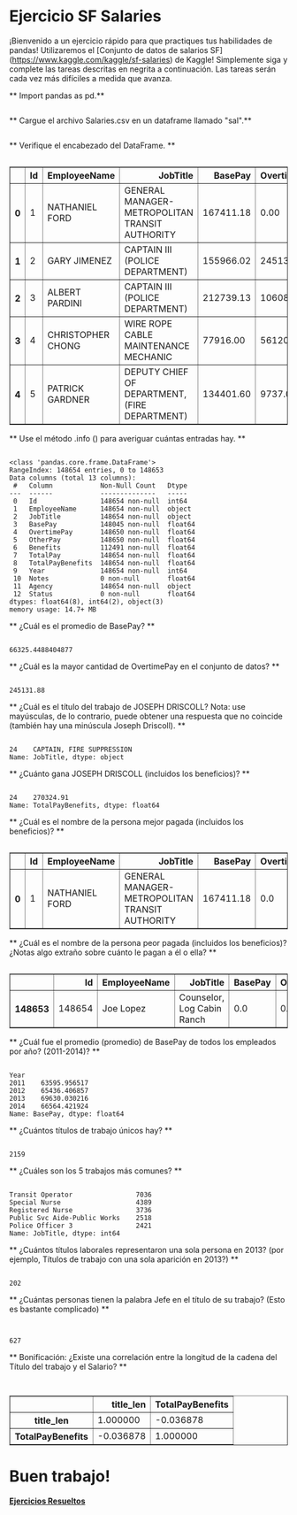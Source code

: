 # Ejercicio SF Salaries

¡Bienvenido a un ejercicio rápido para que practiques tus habilidades de pandas! Utilizaremos el [Conjunto de datos de salarios SF] (https://www.kaggle.com/kaggle/sf-salaries) de Kaggle! Simplemente siga y complete las tareas descritas en negrita a continuación. Las tareas serán cada vez más difíciles a medida que avanza.

** Import pandas as pd.**


```python

```

** Cargue el archivo Salaries.csv en un dataframe llamado "sal".**


```python

```

** Verifique el encabezado del DataFrame. **


```python

```




<div>
<style scoped>
    .dataframe tbody tr th:only-of-type {
        vertical-align: middle;
    }

    .dataframe tbody tr th {
        vertical-align: top;
    }

    .dataframe thead th {
        text-align: right;
    }
</style>
<table border="1" class="dataframe">
  <thead>
    <tr style="text-align: right;">
      <th></th>
      <th>Id</th>
      <th>EmployeeName</th>
      <th>JobTitle</th>
      <th>BasePay</th>
      <th>OvertimePay</th>
      <th>OtherPay</th>
      <th>Benefits</th>
      <th>TotalPay</th>
      <th>TotalPayBenefits</th>
      <th>Year</th>
      <th>Notes</th>
      <th>Agency</th>
      <th>Status</th>
    </tr>
  </thead>
  <tbody>
    <tr>
      <th>0</th>
      <td>1</td>
      <td>NATHANIEL FORD</td>
      <td>GENERAL MANAGER-METROPOLITAN TRANSIT AUTHORITY</td>
      <td>167411.18</td>
      <td>0.00</td>
      <td>400184.25</td>
      <td>NaN</td>
      <td>567595.43</td>
      <td>567595.43</td>
      <td>2011</td>
      <td>NaN</td>
      <td>San Francisco</td>
      <td>NaN</td>
    </tr>
    <tr>
      <th>1</th>
      <td>2</td>
      <td>GARY JIMENEZ</td>
      <td>CAPTAIN III (POLICE DEPARTMENT)</td>
      <td>155966.02</td>
      <td>245131.88</td>
      <td>137811.38</td>
      <td>NaN</td>
      <td>538909.28</td>
      <td>538909.28</td>
      <td>2011</td>
      <td>NaN</td>
      <td>San Francisco</td>
      <td>NaN</td>
    </tr>
    <tr>
      <th>2</th>
      <td>3</td>
      <td>ALBERT PARDINI</td>
      <td>CAPTAIN III (POLICE DEPARTMENT)</td>
      <td>212739.13</td>
      <td>106088.18</td>
      <td>16452.60</td>
      <td>NaN</td>
      <td>335279.91</td>
      <td>335279.91</td>
      <td>2011</td>
      <td>NaN</td>
      <td>San Francisco</td>
      <td>NaN</td>
    </tr>
    <tr>
      <th>3</th>
      <td>4</td>
      <td>CHRISTOPHER CHONG</td>
      <td>WIRE ROPE CABLE MAINTENANCE MECHANIC</td>
      <td>77916.00</td>
      <td>56120.71</td>
      <td>198306.90</td>
      <td>NaN</td>
      <td>332343.61</td>
      <td>332343.61</td>
      <td>2011</td>
      <td>NaN</td>
      <td>San Francisco</td>
      <td>NaN</td>
    </tr>
    <tr>
      <th>4</th>
      <td>5</td>
      <td>PATRICK GARDNER</td>
      <td>DEPUTY CHIEF OF DEPARTMENT,(FIRE DEPARTMENT)</td>
      <td>134401.60</td>
      <td>9737.00</td>
      <td>182234.59</td>
      <td>NaN</td>
      <td>326373.19</td>
      <td>326373.19</td>
      <td>2011</td>
      <td>NaN</td>
      <td>San Francisco</td>
      <td>NaN</td>
    </tr>
  </tbody>
</table>
</div>



** Use el método .info () para averiguar cuántas entradas hay. **


```python

```

    <class 'pandas.core.frame.DataFrame'>
    RangeIndex: 148654 entries, 0 to 148653
    Data columns (total 13 columns):
     #   Column            Non-Null Count   Dtype  
    ---  ------            --------------   -----  
     0   Id                148654 non-null  int64  
     1   EmployeeName      148654 non-null  object 
     2   JobTitle          148654 non-null  object 
     3   BasePay           148045 non-null  float64
     4   OvertimePay       148650 non-null  float64
     5   OtherPay          148650 non-null  float64
     6   Benefits          112491 non-null  float64
     7   TotalPay          148654 non-null  float64
     8   TotalPayBenefits  148654 non-null  float64
     9   Year              148654 non-null  int64  
     10  Notes             0 non-null       float64
     11  Agency            148654 non-null  object 
     12  Status            0 non-null       float64
    dtypes: float64(8), int64(2), object(3)
    memory usage: 14.7+ MB
    

** ¿Cuál es el promedio de BasePay? **


```python

```




    66325.4488404877



** ¿Cuál es la mayor cantidad de OvertimePay en el conjunto de datos? **


```python

```




    245131.88



** ¿Cuál es el título del trabajo de JOSEPH DRISCOLL? Nota: use mayúsculas, de lo contrario, puede obtener una respuesta que no coincide (también hay una minúscula Joseph Driscoll). **


```python

```




    24    CAPTAIN, FIRE SUPPRESSION
    Name: JobTitle, dtype: object



** ¿Cuánto gana JOSEPH DRISCOLL (incluidos los beneficios)? **


```python

```




    24    270324.91
    Name: TotalPayBenefits, dtype: float64



** ¿Cuál es el nombre de la persona mejor pagada (incluidos los beneficios)? **


```python

```




<div>
<style scoped>
    .dataframe tbody tr th:only-of-type {
        vertical-align: middle;
    }

    .dataframe tbody tr th {
        vertical-align: top;
    }

    .dataframe thead th {
        text-align: right;
    }
</style>
<table border="1" class="dataframe">
  <thead>
    <tr style="text-align: right;">
      <th></th>
      <th>Id</th>
      <th>EmployeeName</th>
      <th>JobTitle</th>
      <th>BasePay</th>
      <th>OvertimePay</th>
      <th>OtherPay</th>
      <th>Benefits</th>
      <th>TotalPay</th>
      <th>TotalPayBenefits</th>
      <th>Year</th>
      <th>Notes</th>
      <th>Agency</th>
      <th>Status</th>
    </tr>
  </thead>
  <tbody>
    <tr>
      <th>0</th>
      <td>1</td>
      <td>NATHANIEL FORD</td>
      <td>GENERAL MANAGER-METROPOLITAN TRANSIT AUTHORITY</td>
      <td>167411.18</td>
      <td>0.0</td>
      <td>400184.25</td>
      <td>NaN</td>
      <td>567595.43</td>
      <td>567595.43</td>
      <td>2011</td>
      <td>NaN</td>
      <td>San Francisco</td>
      <td>NaN</td>
    </tr>
  </tbody>
</table>
</div>



** ¿Cuál es el nombre de la persona peor pagada (incluidos los beneficios)? ¿Notas algo extraño sobre cuánto le pagan a él o ella? **


```python


```




<div>
<style scoped>
    .dataframe tbody tr th:only-of-type {
        vertical-align: middle;
    }

    .dataframe tbody tr th {
        vertical-align: top;
    }

    .dataframe thead th {
        text-align: right;
    }
</style>
<table border="1" class="dataframe">
  <thead>
    <tr style="text-align: right;">
      <th></th>
      <th>Id</th>
      <th>EmployeeName</th>
      <th>JobTitle</th>
      <th>BasePay</th>
      <th>OvertimePay</th>
      <th>OtherPay</th>
      <th>Benefits</th>
      <th>TotalPay</th>
      <th>TotalPayBenefits</th>
      <th>Year</th>
      <th>Notes</th>
      <th>Agency</th>
      <th>Status</th>
    </tr>
  </thead>
  <tbody>
    <tr>
      <th>148653</th>
      <td>148654</td>
      <td>Joe Lopez</td>
      <td>Counselor, Log Cabin Ranch</td>
      <td>0.0</td>
      <td>0.0</td>
      <td>-618.13</td>
      <td>0.0</td>
      <td>-618.13</td>
      <td>-618.13</td>
      <td>2014</td>
      <td>NaN</td>
      <td>San Francisco</td>
      <td>NaN</td>
    </tr>
  </tbody>
</table>
</div>



** ¿Cuál fue el promedio (promedio) de BasePay de todos los empleados por año? (2011-2014)? **


```python

```




    Year
    2011    63595.956517
    2012    65436.406857
    2013    69630.030216
    2014    66564.421924
    Name: BasePay, dtype: float64



** ¿Cuántos títulos de trabajo únicos hay? **


```python

```




    2159



** ¿Cuáles son los 5 trabajos más comunes? **


```python

```




    Transit Operator                7036
    Special Nurse                   4389
    Registered Nurse                3736
    Public Svc Aide-Public Works    2518
    Police Officer 3                2421
    Name: JobTitle, dtype: int64



** ¿Cuántos títulos laborales representaron una sola persona en 2013? (por ejemplo, Títulos de trabajo con una sola aparición en 2013?) **


```python

```




    202



** ¿Cuántas personas tienen la palabra Jefe en el título de su trabajo? (Esto es bastante complicado) **


```python

```


```python

```




    627



** Bonificación: ¿Existe una correlación entre la longitud de la cadena del Título del trabajo y el Salario? **


```python

```


```python

```




<div>
<style scoped>
    .dataframe tbody tr th:only-of-type {
        vertical-align: middle;
    }

    .dataframe tbody tr th {
        vertical-align: top;
    }

    .dataframe thead th {
        text-align: right;
    }
</style>
<table border="1" class="dataframe">
  <thead>
    <tr style="text-align: right;">
      <th></th>
      <th>title_len</th>
      <th>TotalPayBenefits</th>
    </tr>
  </thead>
  <tbody>
    <tr>
      <th>title_len</th>
      <td>1.000000</td>
      <td>-0.036878</td>
    </tr>
    <tr>
      <th>TotalPayBenefits</th>
      <td>-0.036878</td>
      <td>1.000000</td>
    </tr>
  </tbody>
</table>
</div>



# Buen trabajo!

 
 [**Ejercicios Resueltos**](Pandas%20Ejercicio%20-%20Soluci%C3%B3n.md)    



